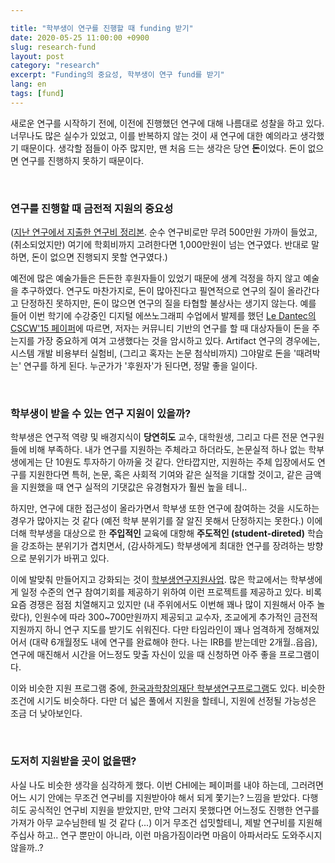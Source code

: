 ```yaml
---

title: "학부생이 연구를 진행할 때 funding 받기"
date: 2020-05-25 11:00:00 +0900
slug: research-fund
layout: post
category: "research"
excerpt: "Funding의 중요성, 학부생이 연구 fund를 받기"
lang: en
tags: [fund]
---
```


새로운 연구를 시작하기 전에, 이전에 진행했던 연구에 대해 나름대로 성찰을 하고 있다. 너무나도 많은 실수가 있었고, 이를 반복하지 않는 것이 새 연구에 대한 예의라고 생각했기 때문이다. 생각할 점들이 아주 많지만, 맨 처음 드는 생각은 당연 **돈**이었다. 돈이 없으면 연구를 진행하지 못하기 때문이다.

<br>

### 연구를 진행할 때 금전적 지원의 중요성

([지난 연구에서 지출한 연구비 정리본](https://docs.google.com/spreadsheets/d/11grbbbra4yGONPuRAOtubfO2wSKAx3KPczNrHSuLLHg/edit?usp=sharing). 순수 연구비로만 무려 500만원 가까이 들었고, (취소되었지만) 여기에 학회비까지 고려한다면 1,000만원이 넘는 연구였다. 반대로 말하면, 돈이 없으면 진행되지 못할 연구였다.)

예전에 많은 예술가들은 든든한 후원자들이 있었기 때문에 생계 걱정을 하지 않고 예술을 추구하였다. 연구도 마찬가지로, 돈이 많아진다고 필연적으로 연구의 질이 올라간다고 단정하진 못하지만, 돈이 많으면 연구의 질을 타협할 불상사는 생기지 않는다. 예를 들어 이번 학기에 수강중인 디지털 에쓰노그래피 수업에서 발제를 했던 [Le Dantec의 CSCW'15 페이퍼](https://dl.acm.org/doi/10.1145/2675133.2675147)에 따르면, 저자는 커뮤니티 기반의 연구를 할 때 대상자들이 돈을 주는지를 가장 중요하게 여겨 고생했다는 것을 암시하고 있다. Artifact 연구의 경우에는, 시스템 개발 비용부터 실험비, (그리고 혹자는 논문 첨삭비까지) 그야말로 돈을 '때려박는' 연구를 하게 된다. 누군가가 '후원자'가 된다면, 정말 좋을 일이다.

<br>

### 학부생이 받을 수 있는 연구 지원이 있을까?

학부생은 연구적 역량 및 배경지식이 **당연히도** 교수, 대학원생, 그리고 다른 전문 연구원들에 비해 부족하다. 내가 연구를 지원하는 주체라고 하더라도, 논문실적 하나 없는 학부생에게는 단 10원도 투자하기 아까울 것 같다. 안타깝지만, 지원하는 주체 입장에서도 연구를 지원한다면 특허, 논문, 혹은 사회적 기여와 같은 실적을 기대할 것이고, 같은 금액을 지원했을 때 연구 실적의 기댓값은 유경혐자가 훨씬 높을 테니..

하지만, 연구에 대한 접근성이 올라가면서 학부생 또한 연구에 참여하는 것을 시도하는 경우가 많아지는 것 같다 (예전 학부 분위기를 잘 알진 못해서 단정하지는 못한다.) 이에 더해 학부생을 대상으로 한 **주입적인** 교육에 대항해 **주도적인 (student-direted)** 학습을 강조하는 분위기가 겹치면서, (감사하게도) 학부생에게 최대한 연구를 장려하는 방향으로 분위기가 바뀌고 있다.

이에 발맞춰 만들어지고 강화되는 것이 [학부생연구지원사업](http://sde.snu.ac.kr). 많은 학교에서는 학부생에게 일정 수준의 연구 참여기회를 제공하기 위하여 이런 프로젝트를 제공하고 있다. 비록 요즘 경쟁은 점점 치열해지고 있지만 (내 주위에서도 이번해 꽤나 많이 지원해서 아주 놀랐다), 인원수에 따라 300~700만원까지 제공되고 교수자, 조교에게 추가적인 금전적 지원까지 하니 연구 지도를 받기도 쉬워진다. 다만 타임라인이 꽤나 엄격하게 정해져있어서 (대략 6개월정도 내에 연구를 완료해야 한다. 나는 IRB를 받는데만 2개월..읍읍), 연구에 매진해서 시간을 어느정도 맞출 자신이 있을 때 신청하면 아주 좋을 프로그램이다.

이와 비슷한 지원 프로그램 중에, [한국과학창의재단 학부생연구프로그램](https://kofac.re.kr/)도 있다. 비슷한 조건에 시기도 비슷하다. 다만 더 넓은 풀에서 지원을 할테니, 지원에 선정될 가능성은 조금 더 낮아보인다.

<br>

###  도저히 지원받을 곳이 없을땐?

사실 나도 비슷한 생각을 심각하게 했다. 이번 CHI에는 페이퍼를 내야 하는데, 그러려면 어느 시기 안에는 무조건 연구비를 지원받아야 해서 되게 쫓기는? 느낌을 받았다. 다행히도 공식적인 연구비 지원을 받았지만, 만약 그러지 못했다면 어느정도 진행한 연구를 가져가 아무 교수님한테 빌 것 같다 (...) 이거 무조건 섭밋할테니, 제발 연구비를 지원해주십사 하고.. 연구 뿐만이 아니라, 이런 마음가짐이라면 마음이 아파서라도 도와주시지 않을까..?
